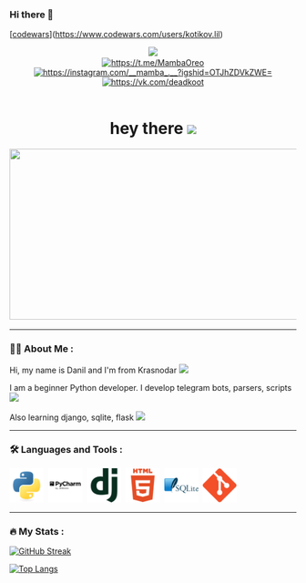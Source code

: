 ### Hi there 👋

<!--
**OreoLand123/OreoLand123** is a ✨ _special_ ✨ repository because its `README.md` (this file) appears on your GitHub profile.

Here are some ideas to get you started:

- 🔭 I’m currently working on ...
- 🌱 I’m currently learning ...
- 👯 I’m looking to collaborate on ...
- 🤔 I’m looking for help with ...
- 💬 Ask me about ...
- 📫 How to reach me: ...
- 😄 Pronouns: ...
- ⚡ Fun fact: ...
-->
[[codewars](https://www.codewars.com/users/username/badges/large)](https://www.codewars.com/users/kotikov.lil)

<div id="header" align="center">
  <img src=https://media1.giphy.com/media/eg4q8ka6zQuQ2qgKwe/giphy.gif?cid=ecf05e472keu5620jyr3xillnedk9zcbbtoluxl9abwrf549&rid=giphy.gif&ct=s/>
  <div id="badges">
  <a href="https://t.me/MambaOreo">
    <img src="https://img.shields.io/badge/-Telegram-black?logo=Telegram&logoColor=white" alt="https://t.me/MambaOreo"/>
  </a>
  <a href="https://instagram.com/__mamba_.__?igshid=OTJhZDVkZWE=">
    <img src="https://img.shields.io/badge/-Instagram-black?logo=Instagram&logoColor=white" alt="https://instagram.com/__mamba_.__?igshid=OTJhZDVkZWE="/>
  </a>
  <a href="https://vk.com/deadkoot">
    <img src="https://img.shields.io/badge/-VK-black?logo=VK&logoColor=white" alt="https://vk.com/deadkoot"/>
  </a>
</div>
   <img src="https://komarev.com/ghpvc/?username=OreoLand123&style=for-the-badge&color=000000" alt=""/>
  <h1>
  hey there
  <img src="https://media.giphy.com/media/hvRJCLFzcasrR4ia7z/giphy.gif" width="30px"/>
</h1>
</div>
<div align="center">
  <img src="https://media1.giphy.com/media/xTiTnx37nc3vjsdeLK/giphy.gif?cid=ecf05e47y3bb7ow2yancttfpqz6eoyx5stmwjewfl7duqp57&rid=giphy.gif&ct=g" width="600" height="300"/>
</div>

---

### :woman_technologist: About Me :



Hi, my name is Danil and I'm from Krasnodar <img src="https://media.giphy.com/media/WUlplcMpOCEmTGBtBW/giphy.gif" width="30">

I am a beginner Python developer. I develop telegram bots, parsers, scripts <img src="https://media0.giphy.com/media/M3nwJpDEUxkCzVftCi/200w.webp?cid=ecf05e47dsjqosbyo9tor9smfxa3yyrg9jzptyauloabqe2r&rid=200w.webp&ct=s" width="30">


Also learning django, sqlite, flask <img src="https://media3.giphy.com/media/SHjOSDkKZ18qOHA5B5/200.webp?cid=ecf05e478aff3ri7co999rxarfsyaiheusc4g0lr2takhvm9&rid=200.webp&ct=s" width="30">


---

### :hammer_and_wrench: Languages and Tools :
<div>
  <img src="https://github.com/devicons/devicon/blob/master/icons/python/python-original.svg" title="Python" alt="Python" width="60" height="60"/>&nbsp;
  <img src="https://github.com/devicons/devicon/blob/master/icons/pycharm/pycharm-plain-wordmark.svg" title="Pycharm" alt="Pycharm" width="60" height="60"/>&nbsp;
  <img src="https://github.com/devicons/devicon/blob/master/icons/django/django-plain.svg" title="Django" alt="Django" width="60" height="60"/>&nbsp;
  <img src="https://github.com/devicons/devicon/blob/master/icons/html5/html5-plain-wordmark.svg" title="HTML" alt="HTML" width="60" height="60"/>&nbsp;
  <img src="https://github.com/devicons/devicon/blob/master/icons/sqlite/sqlite-original-wordmark.svg" title="SQLite" alt="SQLite" width="60" height="60"/>&nbsp;
  <img src="https://github.com/devicons/devicon/blob/master/icons/git/git-plain.svg" title="Git" alt="Git" width="60" height="60"/>&nbsp;
</div>

---

### :fire: My Stats :
[![GitHub Streak](http://github-readme-streak-stats.herokuapp.com?user=OreoLand123&theme=dark&background=000000)](https://git.io/streak-stats)

[![Top Langs](https://github-readme-stats.vercel.app/api/top-langs/?username=OreoLand123&layout=compact&theme=vision-friendly-dark)](https://github.com/anuraghazra/github-readme-stats)
